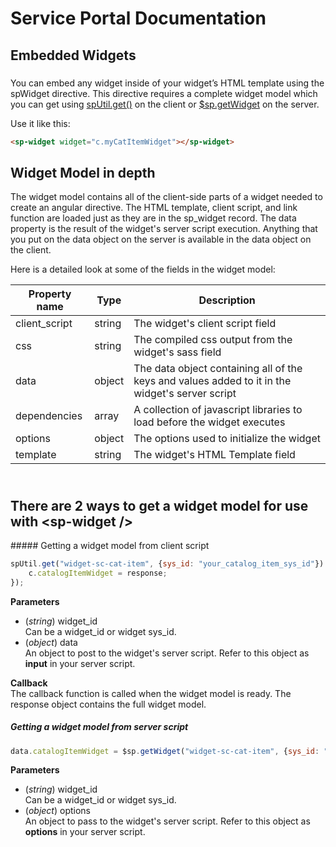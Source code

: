 # Service Portal Documentation
## Embedded Widgets

### <sp-widget />
You can embed any widget inside of your widget’s HTML template using the spWidget directive. This directive requires a complete widget model which you can get using [spUtil.get()](#get_one) on the client or [$sp.getWidget](#get_one) on the server.

Use it like this:

```html
<sp-widget widget="c.myCatItemWidget"></sp-widget>
```

Widget Model in depth
------
The widget model contains all of the client-side parts of a widget needed to create an angular directive. The HTML template, client script, and link function are loaded just as they are in the sp_widget record. The data property is the result of the widget's server script execution. Anything that you put on the data object on the server is available in the data object on the client.

Here is a detailed look at some of the fields in the widget model: 

| Property name | Type | Description |
| ------------- | ---- | ----------- |
| client_script | string | The widget's client script field |
| css | string | The compiled css output from the widget's sass field |
| data | object | The data object containing all of the keys and values added to it in the widget's server script |
| dependencies | array | A collection of javascript libraries to load before the widget executes |
| options | object | The options used to initialize the widget |
| template | string | The widget's HTML Template field |

<a name="get_one" href="#get_one"></a>  
There are 2 ways to get a widget model for use with \<sp-widget />
------

<a name="get_one" />##### Getting a widget model from client script

```javascript
spUtil.get("widget-sc-cat-item", {sys_id: "your_catalog_item_sys_id"}).then(function(response) {
	c.catalogItemWidget = response;
});
```
**Parameters**
- (_string_) widget\_id  
   Can be a widget_id or widget sys_id.
- (_object_) data  
   An object to post to the widget's server script. Refer to this object as **input** in your server script.

**Callback**  
The callback function is called when the widget model is ready. The response object contains the full widget model.

##### Getting a widget model from server script

```javascript
data.catalogItemWidget = $sp.getWidget("widget-sc-cat-item", {sys_id: "your_catalog_item_sys_id"});
```
**Parameters**
- (_string_) widget\_id  
   Can be a widget_id or widget sys_id.
- (_object_) options  
   An object to pass to the widget's server script. Refer to this object as **options** in your server script.

